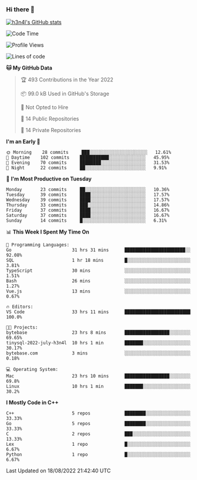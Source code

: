 ### Hi there 👋

[![h3n4l's GitHub stats](https://github-readme-stats.vercel.app/api?username=h3n4l&count_private=true&show_icons=true&theme=radical)](https://github.com/h3n4l/github-readme-stats)

<!--START_SECTION:waka-->
![Code Time](http://img.shields.io/badge/Code%20Time-595%20hrs%2035%20mins-blue)

![Profile Views](http://img.shields.io/badge/Profile%20Views-1-blue)

![Lines of code](https://img.shields.io/badge/From%20Hello%20World%20I%27ve%20Written-43%20Thousand%20lines%20of%20code-blue)

**🐱 My GitHub Data** 

> 🏆 493 Contributions in the Year 2022
 > 
> 📦 99.0 kB Used in GitHub's Storage 
 > 
> 🚫 Not Opted to Hire
 > 
> 📜 14 Public Repositories 
 > 
> 🔑 14 Private Repositories  
 > 
**I'm an Early 🐤** 

```text
🌞 Morning    28 commits     ███░░░░░░░░░░░░░░░░░░░░░░   12.61% 
🌆 Daytime    102 commits    ███████████░░░░░░░░░░░░░░   45.95% 
🌃 Evening    70 commits     ████████░░░░░░░░░░░░░░░░░   31.53% 
🌙 Night      22 commits     ██░░░░░░░░░░░░░░░░░░░░░░░   9.91%

```
📅 **I'm Most Productive on Tuesday** 

```text
Monday       23 commits     ██░░░░░░░░░░░░░░░░░░░░░░░   10.36% 
Tuesday      39 commits     ████░░░░░░░░░░░░░░░░░░░░░   17.57% 
Wednesday    39 commits     ████░░░░░░░░░░░░░░░░░░░░░   17.57% 
Thursday     33 commits     ███░░░░░░░░░░░░░░░░░░░░░░   14.86% 
Friday       37 commits     ████░░░░░░░░░░░░░░░░░░░░░   16.67% 
Saturday     37 commits     ████░░░░░░░░░░░░░░░░░░░░░   16.67% 
Sunday       14 commits     █░░░░░░░░░░░░░░░░░░░░░░░░   6.31%

```


📊 **This Week I Spent My Time On** 

```text
💬 Programming Languages: 
Go                       31 hrs 31 mins      ███████████████████████░░   92.08% 
SQL                      1 hr 18 mins        █░░░░░░░░░░░░░░░░░░░░░░░░   3.81% 
TypeScript               30 mins             ░░░░░░░░░░░░░░░░░░░░░░░░░   1.51% 
Bash                     26 mins             ░░░░░░░░░░░░░░░░░░░░░░░░░   1.27% 
Vue.js                   13 mins             ░░░░░░░░░░░░░░░░░░░░░░░░░   0.67%

🔥 Editors: 
VS Code                  33 hrs 11 mins      █████████████████████████   100.0%

🐱‍💻 Projects: 
bytebase                 23 hrs 8 mins       █████████████████░░░░░░░░   69.65% 
tinysql-2022-july-h3n4l  10 hrs 1 min        ███████░░░░░░░░░░░░░░░░░░   30.17% 
bytebase.com             3 mins              ░░░░░░░░░░░░░░░░░░░░░░░░░   0.18%

💻 Operating System: 
Mac                      23 hrs 10 mins      █████████████████░░░░░░░░   69.8% 
Linux                    10 hrs 1 min        ███████░░░░░░░░░░░░░░░░░░   30.2%

```

**I Mostly Code in C++** 

```text
C++                      5 repos             ████████░░░░░░░░░░░░░░░░░   33.33% 
Go                       5 repos             ████████░░░░░░░░░░░░░░░░░   33.33% 
C                        2 repos             ███░░░░░░░░░░░░░░░░░░░░░░   13.33% 
Lex                      1 repo              █░░░░░░░░░░░░░░░░░░░░░░░░   6.67% 
Python                   1 repo              █░░░░░░░░░░░░░░░░░░░░░░░░   6.67%

```



 Last Updated on 18/08/2022 21:42:40 UTC
<!--END_SECTION:waka-->


